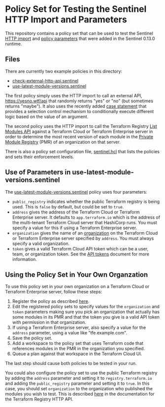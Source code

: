 # Policy Set for Testing the Sentinel HTTP Import and Parameters
This repository contains a policy set that can be used to test the Sentinel [HTTP import](https://docs.hashicorp.com/sentinel/imports/http) and [policy parameters](https://docs.hashicorp.com/sentinel/language/parameters) that were added in the Sentinel 0.13.0 runtime.

## Files
There are currently two example policies in this directory:
* [check-external-http-api.sentinel](./check-external-http-api.sentinel)
* [use-latest-module-versions.sentinel](./use-latest-module-versions.sentinel)

The first policy simply uses the HTTP import to call an external API, https://yesno.wtf/api that randomly returns "yes" or "no" (but sometimes returns "maybe"). It also uses the recently added [case statement](https://docs.hashicorp.com/sentinel/language/spec/#case-statements) that provides a selection control mechanism to conditionally execute different logic based on the value of an argument.

The second policy uses the HTTP import to call the Terraform Registry [List Modules API](https://www.terraform.io/docs/registry/api.html#list-modules) against a Terraform Cloud or Terraform Enterprise server in order to determine the most recent version of each module in the [Private Module Registry](https://www.terraform.io/docs/cloud/registry/index.html) (PMR) of an organization on that server.

There is also a policy set configuration file, [sentinel.hcl](./sentinel.hcl) that lists the policies and sets their enforcement levels.

## Use of Parameters in use-latest-module-versions.sentinel
The [use-latest-module-versions.sentinel](./use-latest-module-versions.sentinel) policy uses four parameters:
* `public_registry` indicates whether the public Terraform registry is being used.  This is `false` by default, but could be set to `true`.
* `address` gives the address of the Terraform Cloud or Terraform Enterprise server.  It defaults to `app.terraform.io` which is the address of the multi-tenant Terraform Cloud server that HashiCorp runs. You must specify a value for this if using a Terraform Enterprise server.
* `organization` gives the name of an [organization](https://www.terraform.io/docs/cloud/users-teams-organizations/organizations.html) on the Terraform Cloud or Terraform Enterprise server specified by `address`. You must always specify a valid organization.
* `token` gives a valid Terraform Cloud API token which can be a user, team, or organization token. See the [API tokens](https://www.terraform.io/docs/cloud/users-teams-organizations/api-tokens.html) document for more information.

## Using the Policy Set in Your Own Organzation
To use this policy set in your own organization on a Terraform Cloud or Terraform Enterprise server, follow these steps:
1. Register the policy as described [here](https://www.terraform.io/docs/cloud/sentinel/manage-policies.html#managing-policy-sets).
1. Edit the registered policy sets to specify values for the `organization` and `token` parameters making sure you pick an organization that actually has some modules in its PMR and that the token you give is a valid API token with permission in that organization.
1. If using a Terraform Enterprise server, also specify a value for the `address` parameter, using a value like "tfe.example.com".
1. Save the policy set.
1. Add a workspace to the policy set that uses Terraform code that references modules in the PMR in the organization you specified.
1. Queue a plan against that workspace in the Terraform Cloud UI.

The last step should cause both policies to be tested in your run.

You could also configure the policy set to use the public Terraform registry by adding the `address` parameter and setting it to `registry.terraform.io` and adding the `public_registry` parameter and setting it to `true`. In this case, you should set `organization` to the organization who published the modules you wish to test.  This is described [here](https://www.terraform.io/docs/registry/api.html#namespace) in the documentation for the Terraform Registry HTTP API.
